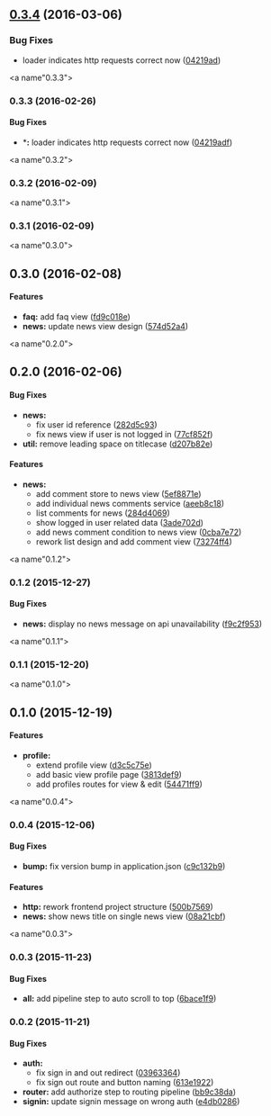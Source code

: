 <a name="0.3.4"></a>
## [0.3.4](https://github.com/MarcScheib/legendsrising/compare/0.3.2...v0.3.4) (2016-03-06)


### Bug Fixes

* loader indicates http requests correct now ([04219ad](https://github.com/MarcScheib/legendsrising/commit/04219ad))



<a name"0.3.3"></a>
### 0.3.3 (2016-02-26)


#### Bug Fixes

* ***:** loader indicates http requests correct now ([04219adf](https://github.com/MarcScheib/legendsrising/commit/04219adf))


<a name"0.3.2"></a>
### 0.3.2 (2016-02-09)


<a name"0.3.1"></a>
### 0.3.1 (2016-02-09)


<a name"0.3.0"></a>
## 0.3.0 (2016-02-08)


#### Features

* **faq:** add faq view ([fd9c018e](https://github.com/MarcScheib/legendsrising/commit/fd9c018e))
* **news:** update news view design ([574d52a4](https://github.com/MarcScheib/legendsrising/commit/574d52a4))


<a name"0.2.0"></a>
## 0.2.0 (2016-02-06)


#### Bug Fixes

* **news:**
  * fix user id reference ([282d5c93](https://github.com/MarcScheib/legendsrising/commit/282d5c93))
  * fix news view if user is not logged in ([77cf852f](https://github.com/MarcScheib/legendsrising/commit/77cf852f))
* **util:** remove leading space on titlecase ([d207b82e](https://github.com/MarcScheib/legendsrising/commit/d207b82e))


#### Features

* **news:**
  * add comment store to news view ([5ef8871e](https://github.com/MarcScheib/legendsrising/commit/5ef8871e))
  * add individual news comments service ([aeeb8c18](https://github.com/MarcScheib/legendsrising/commit/aeeb8c18))
  * list comments for news ([284d4069](https://github.com/MarcScheib/legendsrising/commit/284d4069))
  * show logged in user related data ([3ade702d](https://github.com/MarcScheib/legendsrising/commit/3ade702d))
  * add news comment condition to news view ([0cba7e72](https://github.com/MarcScheib/legendsrising/commit/0cba7e72))
  * rework list design and add comment view ([73274ff4](https://github.com/MarcScheib/legendsrising/commit/73274ff4))


<a name"0.1.2"></a>
### 0.1.2 (2015-12-27)


#### Bug Fixes

* **news:** display no news message on api unavailability ([f9c2f953](https://github.com/MarcScheib/legendsrising/commit/f9c2f953))


<a name"0.1.1"></a>
### 0.1.1 (2015-12-20)


<a name"0.1.0"></a>
## 0.1.0 (2015-12-19)


#### Features

* **profile:**
  * extend profile view ([d3c5c75e](https://github.com/MarcScheib/legendsrising/commit/d3c5c75e))
  * add basic view profile page ([3813def9](https://github.com/MarcScheib/legendsrising/commit/3813def9))
  * add profiles routes for view & edit ([54471ff9](https://github.com/MarcScheib/legendsrising/commit/54471ff9))


<a name"0.0.4"></a>
### 0.0.4 (2015-12-06)


#### Bug Fixes

* **bump:** fix version bump in application.json ([c9c132b9](https://github.com/MarcScheib/legendsrising/commit/c9c132b9))


#### Features

* **http:** rework frontend project structure ([500b7569](https://github.com/MarcScheib/legendsrising/commit/500b7569))
* **news:** show news title on single news view ([08a21cbf](https://github.com/MarcScheib/legendsrising/commit/08a21cbf))


<a name"0.0.3"></a>
### 0.0.3 (2015-11-23)


#### Bug Fixes

* **all:** add pipeline step to auto scroll to top ([6bace1f9](https://github.com/MarcScheib/legendsrising/commit/6bace1f9))


### 0.0.2 (2015-11-21)


#### Bug Fixes

* **auth:**
  * fix sign in and out redirect ([03963364](https://github.com/MarcScheib/legendsrising/commit/03963364ef8ee1b9f7a6670b5a4e4fbae5c16c79))
  * fix sign out route and button naming ([613e1922](https://github.com/MarcScheib/legendsrising/commit/613e1922ee92970f5d64ec4e7f6961496bbabf93))
* **router:** add authorize step to routing pipeline ([bb9c38da](https://github.com/MarcScheib/legendsrising/commit/bb9c38da5d0abc3a776816390d457b444a213eb4))
* **signin:** update signin message on wrong auth ([e4db0286](https://github.com/MarcScheib/legendsrising/commit/e4db0286e2d457213e93e517fd266dd0b4154d48))

